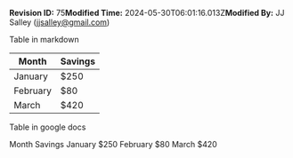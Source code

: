 **Revision ID:** 75**Modified Time:** 2024-05-30T06:01:16.013Z**Modified By:** JJ Salley (jjsalley@gmail.com)

﻿Table in markdown


| Month    | Savings |
| -------- | ------- |
| January  | $250    |
| February | $80     |
| March    | $420    |


Table in google docs


Month
	Savings
	January
	$250
	February
	$80
	March
	$420
